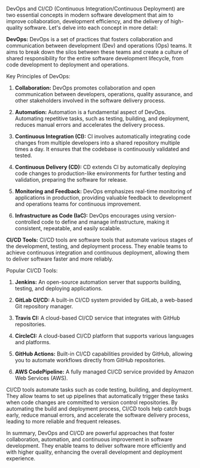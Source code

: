 DevOps and CI/CD (Continuous Integration/Continuous Deployment) are two essential concepts in modern software development that aim to improve collaboration, development efficiency, and the delivery of high-quality software. Let's delve into each concept in more detail:

**DevOps:** DevOps is a set of practices that fosters collaboration and communication between development (Dev) and operations (Ops) teams. It aims to break down the silos between these teams and create a culture of shared responsibility for the entire software development lifecycle, from code development to deployment and operations.

Key Principles of DevOps:

1.  **Collaboration:** DevOps promotes collaboration and open communication between developers, operations, quality assurance, and other stakeholders involved in the software delivery process.
    
2.  **Automation:** Automation is a fundamental aspect of DevOps. Automating repetitive tasks, such as testing, building, and deployment, reduces manual errors and accelerates the delivery process.
    
3.  **Continuous Integration (CI):** CI involves automatically integrating code changes from multiple developers into a shared repository multiple times a day. It ensures that the codebase is continuously validated and tested.
    
4.  **Continuous Delivery (CD):** CD extends CI by automatically deploying code changes to production-like environments for further testing and validation, preparing the software for release.
    
5.  **Monitoring and Feedback:** DevOps emphasizes real-time monitoring of applications in production, providing valuable feedback to development and operations teams for continuous improvement.
    
6.  **Infrastructure as Code (IaC):** DevOps encourages using version-controlled code to define and manage infrastructure, making it consistent, repeatable, and easily scalable.
    

**CI/CD Tools:** CI/CD tools are software tools that automate various stages of the development, testing, and deployment process. They enable teams to achieve continuous integration and continuous deployment, allowing them to deliver software faster and more reliably.

Popular CI/CD Tools:

1.  **Jenkins:** An open-source automation server that supports building, testing, and deploying applications.
    
2.  **GitLab CI/CD:** A built-in CI/CD system provided by GitLab, a web-based Git repository manager.
    
3.  **Travis CI:** A cloud-based CI/CD service that integrates with GitHub repositories.
    
4.  **CircleCI:** A cloud-based CI/CD platform that supports various languages and platforms.
    
5.  **GitHub Actions:** Built-in CI/CD capabilities provided by GitHub, allowing you to automate workflows directly from GitHub repositories.
    
6.  **AWS CodePipeline:** A fully managed CI/CD service provided by Amazon Web Services (AWS).
    

CI/CD tools automate tasks such as code testing, building, and deployment. They allow teams to set up pipelines that automatically trigger these tasks when code changes are committed to version control repositories. By automating the build and deployment process, CI/CD tools help catch bugs early, reduce manual errors, and accelerate the software delivery process, leading to more reliable and frequent releases.

In summary, DevOps and CI/CD are powerful approaches that foster collaboration, automation, and continuous improvement in software development. They enable teams to deliver software more efficiently and with higher quality, enhancing the overall development and deployment experience.